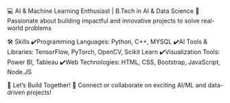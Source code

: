 💻 AI & Machine Learning Enthusiast | B.Tech in AI & Data Science
🚀 Passionate about building impactful and innovative projects to solve real-world problems

🛠️ Skills
✔️Programming Languages: Python, C++, MYSQL
✔️AI Tools & Libraries: TensorFlow, PyTorch, OpenCV, Scikit Learn
✔️Visualization Tools: Power BI, Tableau
✔️Web Technologies: HTML, CSS, Bootstrap, JavaScript, Node.JS

🌟 Let’s Build Together!
💬 Connect or collaborate on exciting AI/ML and data-driven projects!



